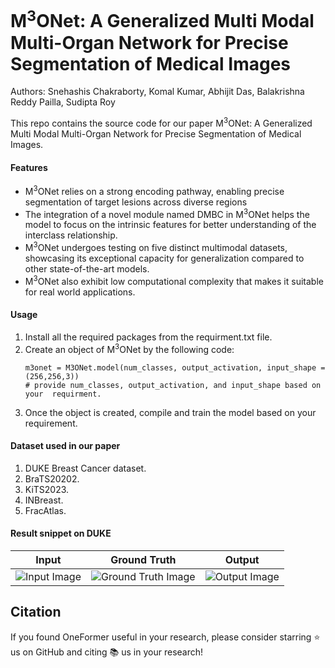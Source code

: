 # M<sup>3</sup>ONet: A Generalized Multi Modal Multi-Organ Network for Precise Segmentation of Medical Images

Authors: Snehashis Chakraborty, Komal Kumar, Abhijit Das, Balakrishna Reddy Pailla, Sudipta Roy

This repo contains the source code for our paper M<sup>3</sup>ONet: A Generalized Multi Modal Multi-Organ Network for Precise Segmentation of Medical Images.

#### Features

- M<sup>3</sup>ONet relies on a strong encoding pathway, enabling precise segmentation of target lesions across diverse regions
- The integration of a novel module named DMBC in M<sup>3</sup>ONet helps the model to focus on the intrinsic features for better understanding of the interclass relationship.
- M<sup>3</sup>ONet undergoes testing on five distinct multimodal datasets, showcasing its exceptional capacity for generalization compared to other state-of-the-art models.
- M<sup>3</sup>ONet also exhibit low computational complexity that makes it suitable for real world applications.

#### Usage

1. Install all the required packages from the requirment.txt file.
2. Create an object of M<sup>3</sup>ONet by the following code:
     ```
     m3onet = M3ONet.model(num_classes, output_activation, input_shape = (256,256,3))
     # provide num_classes, output_activation, and input_shape based on your  requirment.
     ```
3. Once the object is created, compile and train the model based on your requirement.

#### Dataset used in our paper

1. DUKE Breast Cancer dataset.
2. BraTS20202.
3. KiTS2023.
4. INBreast.
5. FracAtlas.

#### Result snippet on DUKE

| Input | Ground Truth | Output |
|:-----------:|:--------:|:------------:|
| ![Input Image](https://github.com/Snehashis100/M3ONet/blob/main/media/input_imgs.gif)| ![Ground Truth Image](https://github.com/Snehashis100/M3ONet/blob/main/media/gt_imgs.gif) | ![Output Image](https://github.com/Snehashis100/M3ONet/blob/main/media/output_imgs.gif) |

## Citation
If you found OneFormer useful in your research, please consider starring ⭐ us on GitHub and citing 📚 us in your research!

  ```bibtex

```
 
